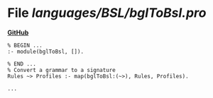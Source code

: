 # File _languages/BSL/bglToBsl.pro_
**[GitHub](https://github.com/softlang/yas/blob/master/languages/BSL/bglToBsl.pro)**
```
% BEGIN ...
:- module(bglToBsl, []).

% END ...
% Convert a grammar to a signature
Rules ~> Profiles :- map(bglToBsl:(~>), Rules, Profiles).

...
```
